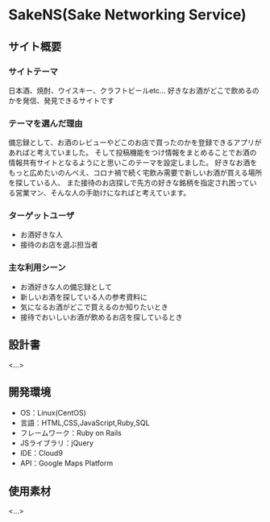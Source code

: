 # SakeNS(Sake Networking Service)

## サイト概要
### サイトテーマ
日本酒、焼酎、ウイスキー、クラフトビールetc... 好きなお酒がどこで飲めるのかを発信、発見できるサイトです

### テーマを選んだ理由
  備忘録として、お酒のレビューやどこのお店で買ったのかを登録できるアプリがあればと考えていました。
そして投稿機能をつけ情報をまとめることでお酒の情報共有サイトとなるようにと思いこのテーマを設定しました。
好きなお酒をもっと広めたいのんべえ、コロナ禍で続く宅飲み需要で新しいお酒が買える場所を探している人、
また接待のお店探しで先方の好きな銘柄を指定され困っている営業マン、そんな人の手助けになればと考えています。

 <!--気になるお酒があるけれど、どこで買えるのか分からず飲めないことが何度もありました。そんな時にどのようなお酒がどこで買えるのかを-->
 <!--まとめたサイトがあればと思いました。その中で、接待の際にお酒の銘柄でお店を探すことがあると知り、購入だけでは無く飲めるお店も-->
 <!--登録できるようにと考え設定しました。-->
 <!--また、お酒のレビュー機能を持たせることで備忘録としての使い方もできるようにし、-->
<!--現在も日本酒のレビューサイトはあるが、そのほかのお酒も含めたものや、どこで購入できるかまでまとめたサービスがなかったので。-->


### ターゲットユーザ
* お酒好きな人
* 接待のお店を選ぶ担当者

### 主な利用シーン
* お酒好きな人の備忘録として
* 新しいお酒を探している人の参考資料に
* 気になるお酒がどこで買えるのか知りたいとき
* 接待でおいしいお酒が飲めるお店を探しているとき

## 設計書
<...>

## 開発環境
- OS：Linux(CentOS)
- 言語：HTML,CSS,JavaScript,Ruby,SQL
- フレームワーク：Ruby on Rails
- JSライブラリ：jQuery
- IDE：Cloud9
- API：Google Maps Platform

## 使用素材
<...>